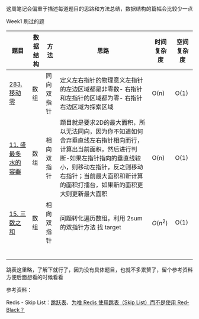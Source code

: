 

这周笔记会偏重于描述每道题目的思路和方法总结，数据结构的篇幅会比较少一点

Week1 刷过的题

| 题目                                                         | 数据结构 | 方法       | 思路                                                         | 时间复杂度 | 空间复杂度 |
| ------------------------------------------------------------ | -------- | ---------- | ------------------------------------------------------------ | ---------- | ---------- |
| [283. 移动零](https://leetcode-cn.com/problems/move-zeroes/) | 数组     | 同向双指针 | 定义左右指针的物理意义左指针的左边区域都是非零数- 右指针和左指针的区域都为零- 右指针右边区域为探索区域 | O(n)       | O(1)       |
| [11. 盛最多水的容器](https://leetcode-cn.com/problems/container-with-most-water/) | 数组     | 相向双指针 | 题目就是要求2D的最大面积，所以无法同向，因为你不知道如何舍弃垂直线左右指针相向而行，计算出当前面积，然后进行判断-如果左指针指向的垂直线较小，则移动左指针，反之则移动右指针；当前最大面积和新计算的面积打擂台，如果新的面积更大则更新最大面积 | O(n)       | O(1)       |
| [15. 三数之和](https://leetcode-cn.com/problems/3sum/)       | 数组     | 相向双指针 | 问题转化遍历数组，利用 2sum的双指针方法 找 target            | $O(n^2)$   | O(1)       |
|                                                              |          |            |                                                              |            |            |
|                                                              |          |            |                                                              |            |            |
|                                                              |          |            |                                                              |            |            |
|                                                              |          |            |                                                              |            |            |
|                                                              |          |            |                                                              |            |            |
|                                                              |          |            |                                                              |            |            |

跳表这里略，了解下就行了，因为没有具体题目，也就不多累赘了，留个参考资料方便后面想看的时候看看

参考资料：

Redis - Skip List：[跳跃表](http://redisbook.readthedocs.io/en/latest/internal-datastruct/skiplist.html)、[为啥 Redis 使用跳表（Skip List）而不是使用 Red-Black？](http://www.zhihu.com/question/20202931)